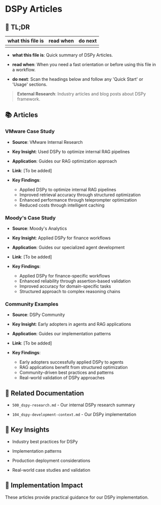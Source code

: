 <!-- CONTEXT_REFERENCE: 400_context-priority-guide.md -->
<!-- MODULE_REFERENCE: 400_deployment-environment-guide.md -->

# DSPy Articles

<a id="tldr"></a>

## 🔎 TL;DR

| what this file is | read when | do next |
|---|---|---|
|  |  |  |

- **what this file is**: Quick summary of DSPy Articles.

- **read when**: When you need a fast orientation or before using this file in a workflow.

- **do next**: Scan the headings below and follow any 'Quick Start' or 'Usage' sections.


> **External Research**: Industry articles and blog posts about DSPy framework.

## 📚 **Articles**

### **VMware Case Study**

- **Source**: VMware Internal Research

- **Key Insight**: Used DSPy to optimize internal RAG pipelines

- **Application**: Guides our RAG optimization approach

- **Link**: [To be added]

- **Key Findings**:
  - Applied DSPy to optimize internal RAG pipelines
  - Improved retrieval accuracy through structured optimization
  - Enhanced performance through teleprompter optimization
  - Reduced costs through intelligent caching

### **Moody's Case Study**

- **Source**: Moody's Analytics

- **Key Insight**: Applied DSPy for finance workflows

- **Application**: Guides our specialized agent development

- **Link**: [To be added]

- **Key Findings**:
  - Applied DSPy for finance-specific workflows
  - Enhanced reliability through assertion-based validation
  - Improved accuracy for domain-specific tasks
  - Structured approach to complex reasoning chains

### **Community Examples**

- **Source**: DSPy Community

- **Key Insight**: Early adopters in agents and RAG applications

- **Application**: Guides our implementation patterns

- **Link**: [To be added]

- **Key Findings**:
  - Early adopters successfully applied DSPy to agents
  - RAG applications benefit from structured optimization
  - Community-driven best practices and patterns
  - Real-world validation of DSPy approaches

## 🔗 **Related Documentation**

- `500_dspy-research.md` - Our internal DSPy research summary

- `104_dspy-development-context.md` - Our DSPy implementation

## 📖 **Key Insights**

- Industry best practices for DSPy

- Implementation patterns

- Production deployment considerations

- Real-world case studies and validation

## 🎯 **Implementation Impact**

These articles provide practical guidance for our DSPy implementation.